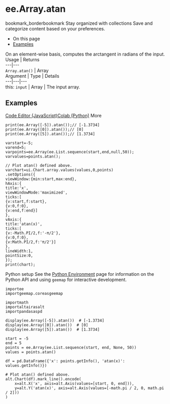  
#  ee.Array.atan
bookmark_borderbookmark Stay organized with collections  Save and categorize content based on your preferences. 
  * On this page
  * [Examples](https://developers.google.com/earth-engine/apidocs/ee-array-atan#examples)


On an element-wise basis, computes the arctangent in radians of the input.
Usage | Returns  
---|---  
`Array.atan()` | Array  
Argument | Type | Details  
---|---|---  
this: `input` | Array | The input array.  
## Examples
[Code Editor (JavaScript)](https://developers.google.com/earth-engine/apidocs/ee-array-atan#code-editor-javascript-sample)[Colab (Python)](https://developers.google.com/earth-engine/apidocs/ee-array-atan#colab-python-sample) More
```
print(ee.Array([-5]).atan());// [-1.3734]
print(ee.Array([0]).atan());// [0]
print(ee.Array([5]).atan());// [1.3734]

varstart=-5;
varend=5;
varpoints=ee.Array(ee.List.sequence(start,end,null,50));
varvalues=points.atan();

// Plot atan() defined above.
varchart=ui.Chart.array.values(values,0,points)
.setOptions({
viewWindow:{min:start,max:end},
hAxis:{
title:'x',
viewWindowMode:'maximized',
ticks:[
{v:start,f:start},
{v:0,f:0},
{v:end,f:end}]
},
vAxis:{
title:'atan(x)',
ticks:[
{v:-Math.PI/2,f:'-π/2'},
{v:0,f:0},
{v:Math.PI/2,f:'π/2'}]
},
lineWidth:1,
pointSize:0,
});
print(chart);
```
Python setup
See the [ Python Environment](https://developers.google.com/earth-engine/guides/python_install) page for information on the Python API and using `geemap` for interactive development.
```
importee
importgeemap.coreasgeemap
```
```
importmath
importaltairasalt
importpandasaspd

display(ee.Array([-5]).atan())  # [-1.3734]
display(ee.Array([0]).atan())  # [0]
display(ee.Array([5]).atan())  # [1.3734]

start = -5
end = 5
points = ee.Array(ee.List.sequence(start, end, None, 50))
values = points.atan()

df = pd.DataFrame({'x': points.getInfo(), 'atan(x)': values.getInfo()})

# Plot atan() defined above.
alt.Chart(df).mark_line().encode(
    x=alt.X('x', axis=alt.Axis(values=[start, 0, end])),
    y=alt.Y('atan(x)', axis=alt.Axis(values=[-math.pi / 2, 0, math.pi / 2]))
)
```

